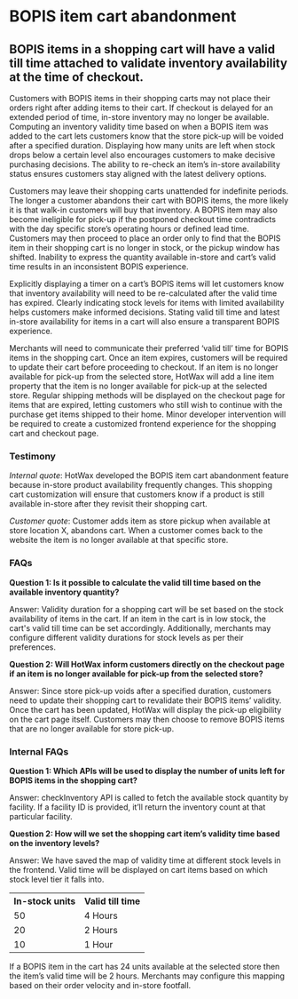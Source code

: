 # BOPIS item cart abandonment

## BOPIS items in a shopping cart will have a valid till time attached to validate inventory availability at the time of checkout.

Customers with BOPIS items in their shopping carts may not place their orders right after adding items to their cart. If checkout is delayed for an extended period of time, in-store inventory may no longer be available. Computing an inventory validity time based on when a BOPIS item was added to the cart lets customers know that the store pick-up will be voided after a specified duration. Displaying how many units are left when stock drops below a certain level also encourages customers to make decisive purchasing decisions. The ability to re-check an item’s in-store availability status ensures customers stay aligned with the latest delivery options.

Customers may leave their shopping carts unattended for indefinite periods. The longer a customer abandons their cart with BOPIS items, the more likely it is that walk-in customers will buy that inventory. A BOPIS item may also become ineligible for pick-up if the postponed checkout time contradicts with the day specific store’s operating hours or defined lead time. Customers may then proceed to place an order only to find that the BOPIS item in their shopping cart is no longer in stock, or the pickup window has shifted. Inability to express the quantity available in-store and cart’s valid time results in an inconsistent BOPIS experience.

Explicitly displaying a timer on a cart’s BOPIS items will let customers know that inventory availability will need to be re-calculated after the valid time has expired. Clearly indicating stock levels for items with limited availability helps customers make informed decisions. Stating valid till time and latest in-store availability for items in a cart will also ensure a transparent BOPIS experience.

Merchants will need to communicate their preferred ‘valid till’ time for BOPIS items in the shopping cart. Once an item expires, customers will be required to update their cart before proceeding to checkout. If an item is no longer available for pick-up from the selected store, HotWax will add a line item property that the item is no longer available for pick-up at the selected store. Regular shipping methods will be displayed on the checkout page for items that are expired, letting customers who still wish to continue with the purchase get items shipped to their home. Minor developer intervention will be required to create a customized frontend experience for the shopping cart and checkout page. 

### Testimony

*Internal quote*: HotWax developed the BOPIS item cart abandonment feature because in-store product availability frequently changes. This shopping cart customization will ensure that customers know if a product is still available in-store after they revisit their shopping cart.

*Customer quote*: Customer adds item as store pickup when available at store location X, abandons cart. When a customer comes back to the website the item is no longer available at that specific store. 

### FAQs

**Question 1: Is it possible to calculate the valid till time based on the available inventory quantity?**

Answer: Validity duration for a shopping cart will be set based on the stock availability of items in the cart. If an item in the cart is in low stock, the cart's valid till time can be set accordingly. Additionally, merchants may configure different validity durations for stock levels as per their preferences.

**Question 2: Will HotWax inform customers directly on the checkout page if an item is no longer available for pick-up from the selected store?**

Answer: Since store pick-up voids after a specified duration, customers need to update their shopping cart to revalidate their BOPIS items’ validity. Once the cart has been updated, HotWax will display the pick-up eligibility on the cart page itself. Customers may then choose to remove BOPIS items that are no longer available for store pick-up.

### Internal FAQs

**Question 1: Which APIs will be used to display the number of units left for BOPIS items in the shopping cart?** 

Answer: checkInventory API is called to fetch the available stock quantity by facility. If a facility ID is provided, it’ll return the inventory count at that particular facility.

**Question 2: How will we set the shopping cart item’s validity time based on the inventory levels?**

Answer: We have saved the map of validity time at different stock levels in the frontend. Valid time will be displayed on cart items based on which stock level tier it falls into. 

<table>
  <tr>
    <th>In-stock units  </th>
    <th>Valid till time</th>
  </tr>
  <tr>
    <td>50</td>
    <td>4 Hours</td>
  </tr>
  <tr>
    <td>20</td>
    <td>2 Hours</td>
  </tr>
  <tr>
    <td>10</td>
    <td>1 Hour</td>
  </tr>
    
</table>
</body>
</html>

If a BOPIS item in the cart has 24 units available at the selected store then the item’s valid time will be 2 hours. Merchants may configure this mapping based on their order velocity and in-store footfall. 
